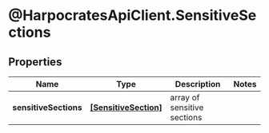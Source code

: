 # @HarpocratesApiClient.SensitiveSections

## Properties

Name | Type | Description | Notes
------------ | ------------- | ------------- | -------------
**sensitiveSections** | [**[SensitiveSection]**](SensitiveSection.md) | array of sensitive sections | 


